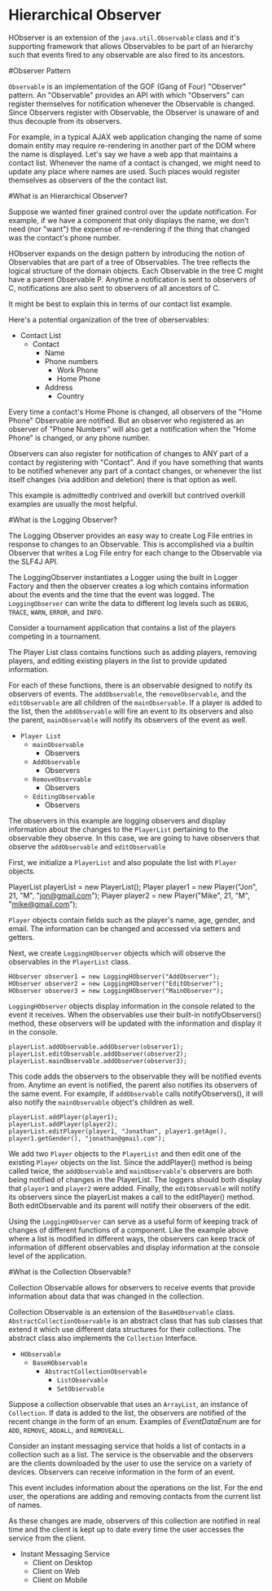 # Hierarchical Observer

HObserver is an extension of the `java.util.Observable` class and it's supporting framework that allows Observables to 
be part of an hierarchy such that events fired to any observable are also fired to its ancestors.

#Observer Pattern

`Observable` is an implementation of the GOF (Gang of Four) "Observer" pattern. An "Observable" provides an API with which
"Observers" can register themselves for notification whenever the Observable is changed.   Since Observers register with 
Observable, the Observer is unaware of and thus decouple from its observers.

For example, in a typical AJAX web application changing the name of some domain entity may require re-rendering in another 
part of the DOM where the name is displayed.   Let's say we have a web app that maintains a contact list.   Whenever the 
name of  a contact is changed, we might need to update any place where names are used.   Such places would register
themselves as observers of the the contact list.

#What is an Hierarchical Observer?

Suppose we wanted finer grained control over the update notification.   For example, if we have a component that only displays the name, we don't need (nor "want") the expense of re-rendering if the thing that changed was the contact's 
phone number.

HObserver expands on the design pattern by introducing the notion of Observables that are part of a tree of Observables. The tree reflects the logical structure of the domain objects.   Each Observable in the tree C might have a parent Observable P. Anytime a notification is sent to observers of C, notifications are also sent to observers of all ancestors of C.

It might be best to explain this in terms of our contact list example.  

Here's a potential organization of the tree of oberservables:

- Contact List
   - Contact
      - Name
      - Phone numbers
        - Work Phone
        - Home Phone
      - Address
         - Country

Every time a contact's Home Phone is changed, all observers of the "Home Phone" Observable are notified.   But an observer who registered as an observer of "Phone Numbers" will also get a notification when the "Home Phone" is changed, or any
phone number.

Observers can also register for notification of changes to ANY part of a contact by registering with "Contact". And if you have something that wants to be notified whenever any part of a contact changes, or whenever the list itself 
changes (via addition and deletion) there is that option as well.

This example is admittedly contrived and overkill but contrived overkill examples are usually the most helpful.

#What is the Logging Observer?

The Logging Observer provides an easy way to create Log File entries in response to changes to an Observable. This is accomplished via a builtin Observer that writes a Log File entry for each change to the Observable via the SLF4J API.

The LoggingObserver instantiates a Logger using the built in Logger Factory and then the observer creates a log which contains information about the events and the time that the event was logged. The `LoggingObserver` can write the data to different log levels such as `DEBUG`, `TRACE`, `WARN`, `ERROR`, and `INFO`. 

Consider a tournament application that contains a list of the players competing in a tournament. 

The Player List class contains functions such as adding players, removing players, and editing existing players in the list to provide updated information.

For each of these functions, there is an observable designed to notify its observers of events. The `addObservable`, the `removeObservable`, and the `editObservable` are all children of the `mainObservable`.  If a player is added to the list, then the  `addObservable` will fire an event to its observers and also the parent, `mainObservable` will notify its observers of the event as well. 

- `Player List`
	- `mainObservable`
		- Observers
	- `AddObservable`
		- Observers
	- `RemoveObservable`
		- Observers
	- `EditingObservable`
		- Observers

The observers in this example are logging observers and display information about the changes to the `PlayerList` pertaining to the observable they observe. In this case, we are going to have observers that observe the `addObservable` and `editObservable`

First, we initialize a `PlayerList` and also populate the list with `Player` objects. 

PlayerList playerList = new PlayerList();
Player player1 = new Player("Jon", 21, "M", "jon@gmail.com");
Player player2 = new Player("Mike", 21, "M", "mike@gmail.com");

`Player` objects contain fields such as the player's name, age, gender, and email. The information can be changed and accessed via setters and getters. 

Next, we create `LoggingHObserver` objects which will observe the observables in the `PlayerList` class. 

	HObserver observer1 = new LoggingHObserver("AddObserver");
	HObserver observer2 = new LoggingHObserver("EditObserver");
	HObserver observer3 = new LoggingHObserver("MainObserver");

`LoggingHObserver` objects display information in the console related to the event it receives. When the observables use their built-in notifyObservers() method, these observers will be updated with the information and display it in the console. 

	playerList.addObservable.addObserver(observer1);
	playerList.editObservable.addObserver(observer2);
	playerList.mainObservable.addObserver(observer3);
	        
This code adds the observers to the observable they will be notified events from. Anytime an event is notified, the parent also notifies its observers of the same event. For example, if `addObservable` calls notifyObservers(), it will also notify the `mainObservable` object's children as well.

	playerList.addPlayer(player1);
	playerList.addPlayer(player2);
	playerList.editPlayer(player1, "Jonathan", player1.getAge(), player1.getGender(), "jonathan@gmail.com");

We add two `Player` objects to the `PlayerList` and then edit one of the existing `Player` objects on the list. Since the addPlayer() method is being called twice, the `addObservable` and `mainObservable`'s observers are both being notified of changes in the PlayerList. The loggers should both display that `player1`  and `player2` were added. Finally, the `editObservable` will notify its observers since the playerList makes a call to the editPlayer() method. Both editObservable and its parent will notify their observers of the edit.

Using the `LoggingHObserver` can serve as a useful form of keeping track of changes of different functions of a component. Like the example above where a list is modified in different ways, the observers can keep track of information of different observables and display information at the console level of the application. 

#What is the Collection Observable?

Collection Observable allows for observers to receive events that provide information about data that was changed in the collection.

Collection Observable is an extension of the `BaseHObservable` class. `AbstractCollectionObservable` is an abstract class that has sub classes that extend it which use different data structures for their collections. The abstract class also implements the `Collection` Interface.

- `HObservable`
	- `BaseHObservable`
      - `AbstractCollectionObservable`
	      - `ListObservable`
	      - `SetObservable`

Suppose a collection observable that uses an `ArrayList`, an instance of `Collection`. If data is added to the list, the observers are notified of the recent change in the form of an enum. Examples of *EventDataEnum* are for `ADD`, `REMOVE`, `ADDALL`, and `REMOVEALL`.

Consider an instant messaging service that holds a list of contacts in a collection such as a list. The service is the observable and the observers are the clients downloaded by the user to use the service on a variety of devices. Observers can receive information in the form of an event. 

This event includes information about the operations on the list. For the end user, the operations are adding and removing contacts from the current list of names. 

As these changes are made, observers of this collection are notified in real time and the client is kept up to date every time the user accesses the service from the client. 

- Instant Messaging Service
	- Client on Desktop
	- Client on Web
	- Client on Mobile



